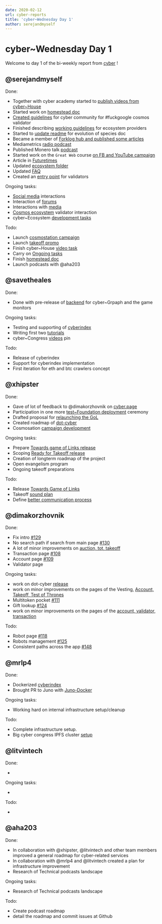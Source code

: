 ```yaml
---
date: 2020-02-12
url: cyber-reports
title: 'cyber~Wednesday Day 1'
author: serejandmyself
---
```


# cyber~Wednesday Day 1

Welcome to day 1 of the bi-weekly report from [cyber](https://cyber.page/) !

## @serejandmyself

Done:

- Together with cyber academy started to [publish videos from cyber~House](https://www.youtube.com/watch?v=AMUatLPfNJM&list=PLOcP3DXQoNUXmh7ob0Fm6p12L20zn0zbT)
- Started work on [homestead doc](https://github.com/cybercongress/congress/blob/master/ecosystem/Cyber%20Homestead%20doc.md)
- [Created guidelines](https://github.com/cybercongress/congress/issues/296) for cyber community for #fuckgoogle cosmos validator
- Finished describing [working guidelines](https://github.com/cybercongress/congress/issues/285) for ecosystem providers
- Started to [update readme](https://github.com/cybercongress/congress/pull/288) for evolution of species doc
- Became a member of [Forklog hub and published some articles](https://hub.forklog.com/companies/cyber/)
- Mediametrics [radio podcast](https://www.youtube.com/watch?v=QbztyLmsXHc)
- Published Monero talk [podcast](https://www.youtube.com/watch?v=FEGlQmxCMFg)
- Started work on the `Great Web` course [on FB and YouTube campaign](https://www.youtube.com/watch?v=z8eXzAMSkq0&list=PLVgXf-V4TQc3q7NDPZhO8ASQEn3jHtM84)
- Article in [Futuretimes](https://futuretime.ai/2020/01/24/taking-back-control-with-search/)
- Updated [ecosystem folder](https://github.com/cybercongress/congress/tree/master/ecosystem)
- Updated [FAQ](https://github.com/cybercongress/congress/blob/master/ecosystem/ELI-5%20FAQ.md)
- Created an [entry point](https://github.com/cybercongress/congress/blob/d98caa14155424e72ceb22b0259df83e3b94fe32/ecosystem/validators/onboarding.md) for validators

Ongoing tasks:

- [Social media](https://github.com/cybercongress/congress/tree/master/ecosystem/profiles) interactions
- Interaction of [forums](https://github.com/cybercongress/congress/tree/master/ecosystem/profiles)
- Interactions with [media](https://ai.cybercongress.ai/t/mentions-of-the-beast-in-the-wild-any-links-that-mention-cyber-cyb-etc-are-a-fair-game/40/45)
- [Cosmos ecosystem](https://cosmonauts.world/) validator interaction
- cyber~Ecosystem [development tasks](https://github.com/cybercongress/congress/blob/master/ecosystem/cyber~Ecosystem%20development%20paper.md)

Todo:

- Launch [cosmostation campaign](https://github.com/cybercongress/congress/issues/304)
- Launch [takeoff promo](https://github.com/cybercongress/congress/issues/307)
- Finish cyber~House [video task](https://github.com/cybercongress/congress/issues/303)
- Carry on [Ongoing tasks](https://github.com/cybercongress/congress/new/master/site/content/post#serejandmyself)
- Finish [homestead doc](https://github.com/cybercongress/congress/issues/290)
- Launch podcasts with @aha203

## @savetheales

Done:

- Done with pre-release of [backend](https://github.com/cybercongress/cyberindex/projects/1) for cyber~Grpaph and the game monitors

Ongoing tasks:

- Testing and supporting of [cyberindex](https://github.com/cybercongress/cyberindex)
- Writing first two [tutorials](https://github.com/cybercongress/congress/issues/290)
- cyber~Congress [videos](https://github.com/cybercongress/congress/issues/303) pin

Todo:

- Release of cyberindex
- Support for cyberindex implementation
- First iteration for eth and btc crawlers concept

## @xhipster

Done:

- Gave of lot of feedback to @dimakorzhovnik on [cyber.page](https://cyber.page)
- Participation in one more [test~Foundation deployment](https://rinkeby.aragon.org/#/tgol24/) ceremony
- Drafted proposal for [relaunching the GoL](https://github.com/cybercongress/congress/issues/309)
- Created roadmap of [dot-cyber](https://github.com/cybercongress/dot-cyber/projects?query=is%3Aopen+sort%3Aname-asc)
- Cosmosation [campaign development](https://github.com/cybercongress/congress/issues/304)

Ongoing tasks:

- Prepare [Towards game of Links release](https://github.com/cybercongress/dot-cyber/projects/3)
- Scoping [Ready for Takeoff release](https://github.com/cybercongress/dot-cyber/projects/5)
- Creation of longterm roadmap of the project
- Open evangelism program
- Ongoing takeoff preparations

Todo:

- Release [Towards Game of Links](https://github.com/cybercongress/dot-cyber/projects/3)
- Takeoff [sound plan](https://github.com/cybercongress/congress/issues/220)
- Define [better communication process](https://github.com/cybercongress/congress/issues/161)

## @dimakorzhovnik

Done:

- Fix intro [#129](https://github.com/cybercongress/dot-cyber/issues/129)
- No search path if search from main page [#130](https://github.com/cybercongress/dot-cyber/issues/130)
- A lot of minor improvements on [auction, tot, takeoff](https://github.com/cybercongress/dot-cyber/pull/145)
- Transaction page [#108](https://github.com/cybercongress/dot-cyber/issues/108)
- Account page [#109](https://github.com/cybercongress/dot-cyber/issues/109)
- Validator page

Ongoing tasks:

- work on dot-cyber [release](https://github.com/cybercongress/dot-cyber/projects/3)
- work on minor improvements on the pages of the Vesting, [Account, Takeoff, Test of Thrones](https://github.com/cybercongress/dot-cyber/pull/145)
- Multitoken pocket [#111](https://github.com/cybercongress/dot-cyber/issues/111)
- Gift lookup [#124](https://github.com/cybercongress/dot-cyber/issues/124)
- work on minor improvements on the pages of the [account, validator, transaction](https://github.com/cybercongress/dot-cyber/pull/142)

Todo:

- Robot page [#118](https://github.com/cybercongress/dot-cyber/issues/118)
- Robots management [#125](https://github.com/cybercongress/dot-cyber/issues/125)
- Consistent paths across the app [#148](https://github.com/cybercongress/dot-cyber/issues/148)

## @mrlp4

Done:

- Dockerized [cyberindex](https://github.com/cybercongress/cyberindex/pull/2)
- Brought PR to Juno with [Juno-Docker](https://github.com/fissionlabsio/juno/pull/18)

Ongoing tasks:

- Working hard on internal infrastructure setup/cleanup

Todo:

- Complete infrastructure setup.
- Big cyber congress IPFS cluster [setup](https://github.com/cybercongress/congress/issues/300)

## @litvintech

Done:

-

Ongoing tasks:

-

Todo:

-

## @aha203

Done:

- In collaboration with @xhipster, @litvintech and other team members improved a general roadmap for cyber-related services
- In collaboration with @mrlp4 and @litvintech created a plan for infrastructure improvement
- Research of Technical podcasts landscape

Ongoing tasks:

- Research of Technical podcasts landscape

Todo:

- Create podcast roadmap
- detail the roadmap and commit issues at Github
